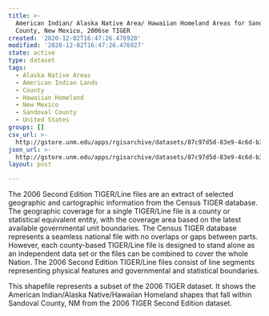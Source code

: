 ```yaml
---
title: >-
  American Indian/ Alaska Native Area/ Hawaiian Homeland Areas for Sandoval
  County, New Mexico, 2006se TIGER
created: '2020-12-02T16:47:26.476920'
modified: '2020-12-02T16:47:26.476927'
state: active
type: dataset
tags:
  - Alaska Native Areas
  - American Indian Lands
  - County
  - Hawaiian Homeland
  - New Mexico
  - Sandoval County
  - United States
groups: []
csv_url: >-
  http://gstore.unm.edu/apps/rgisarchive/datasets/87c97d5d-83e9-4c6d-b37d-0dfa56d0b2f8/tgr2006se_sand_aianhhcu.derived.csv
json_url: >-
  http://gstore.unm.edu/apps/rgisarchive/datasets/87c97d5d-83e9-4c6d-b37d-0dfa56d0b2f8/tgr2006se_sand_aianhhcu.derived.json
layout: post

---
```

The 2006 Second Edition  TIGER/Line files are an extract of selected geographic and cartographic information from the Census TIGER database.  The geographic coverage for a single TIGER/Line file is a county or statistical equivalent entity, with the coverage area based on the latest available governmental unit boundaries.  The Census TIGER database represents a seamless national file with no overlaps or gaps between parts.  However, each county-based TIGER/Line file is designed to stand alone as an independent data set or the files can be combined to cover the whole Nation.  The 2006 Second Edition  TIGER/Line files consist of line segments representing physical features and governmental and statistical boundaries.  

This shapefile represents a subset of the 2006 TIGER dataset. It shows the American Indian/Alaska Native/Hawaiian Homeland shapes that fall within Sandoval County, NM from the 2006 TIGER Second Edition dataset.
